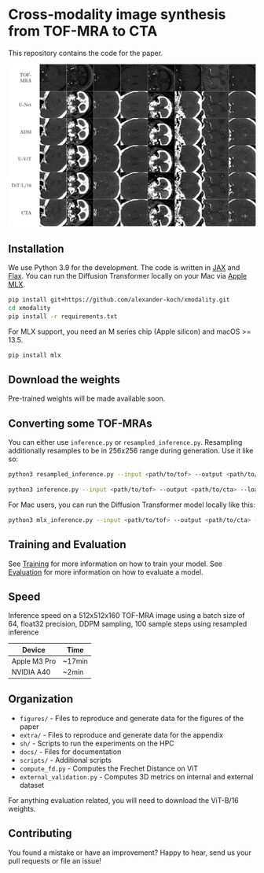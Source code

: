 # Cross-modality image synthesis from TOF-MRA to CTA

This repository contains the code for the paper.

![Figure 1](imgs/figure1.png)

## Installation

We use Python 3.9 for the development.
The code is written in [JAX](https://jax.readthedocs.io/en/latest/) and [Flax](https://flax.readthedocs.io/en/latest/).
You can run the Diffusion Transformer locally on your Mac via [Apple MLX](https://github.com/ml-explore/mlx).

```bash
pip install git+https://github.com/alexander-koch/xmodality.git
cd xmodality
pip install -r requirements.txt
```

For MLX support, you need an M series chip (Apple silicon) and macOS >= 13.5.

```bash
pip install mlx
```

## Download the weights

Pre-trained weights will be made available soon.

## Converting some TOF-MRAs

You can either use `inference.py` or `resampled_inference.py`.
Resampling additionally resamples to be in 256x256 range during generation.
Use it like so:

```bash
python3 resampled_inference.py --input <path/to/tof> --output <path/to/cta> --load weights/uvit.pkl --arch uvit --bfloat16
```

```bash
python3 inference.py --input <path/to/tof> --output <path/to/cta> --load weights/uvit.pkl --arch uvit --bfloat16
```

For Mac users, you can run the Diffusion Transformer model locally like this:

```bash
python3 mlx_inference.py --input <path/to/tof> --output <path/to/cta> --load <path/to/weights/ --num_sample_steps <num_sample_steps>
```

## Training and Evaluation

See [Training](docs/Training.md) for more information on how to train your model.
See [Evaluation](docs/Evaluation.md) for more information on how to evaluate a model.

## Speed

Inference speed on a 512x512x160 TOF-MRA image using a batch size of 64, float32 precision, DDPM sampling, 100 sample steps using resampled inference

| Device       | Time   |
|--------------|--------|
| Apple M3 Pro | ~17min |
| NVIDIA A40   |  ~2min |

## Organization

* `figures/` - Files to reproduce and generate data for the figures of the paper
* `extra/` - Files to reproduce and generate data for the appendix
* `sh/` - Scripts to run the experiments on the HPC
* `docs/` - Files for documentation
* `scripts/` - Additional scripts
* `compute_fd.py` - Computes the Frechet Distance on ViT
* `external_validation.py` - Computes 3D metrics on internal and external dataset

For anything evaluation related, you will need to download the ViT-B/16 weights.

## Contributing

You found a mistake or have an improvement?
Happy to hear, send us your pull requests or file an issue! 

